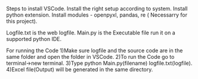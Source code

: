 Steps to install VSCode.
Install the right setup according to system.
Install python extension.
Install modules - openpyxl, pandas, re ( Necessarry for this project).


Logfile.txt is the web logfile.
Main.py is the Executable file run it on a supported python IDE.

For running the Code
1)Make sure logfile and the source code are in the same folder and open the folder in VSCode.
2)To run the Code go to terminal->new terminal.
3)Type python Main.py(filename) logfile.txt(logfile).
4)Excel file(Output) will be generated in the same directory.
